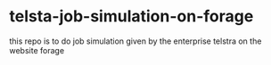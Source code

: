 # telsta-job-simulation-on-forage
this repo is to do job simulation given by the enterprise telstra on the website forage
